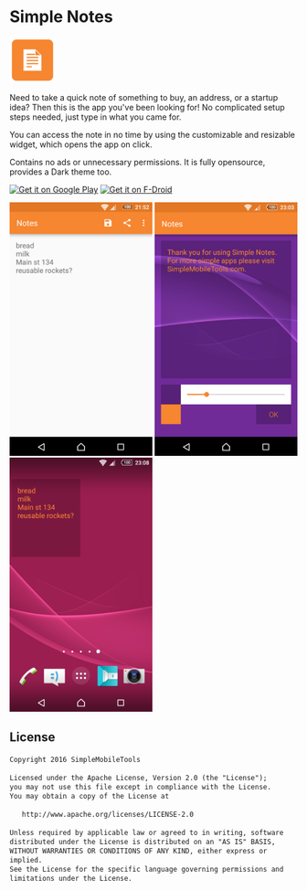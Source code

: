 # Simple Notes
<img alt="Logo" src="app/src/main/res/mipmap-xxxhdpi/launcher.png" width="80">

Need to take a quick note of something to buy, an address, or a startup idea? Then this is the app you've been looking for! No complicated setup steps needed, just type in what you came for.

You can access the note in no time by using the customizable and resizable widget, which opens the app on click.

Contains no ads or unnecessary permissions. It is fully opensource, provides a Dark theme too.

<a href='https://play.google.com/store/apps/details?id=com.simplemobiletools.notes'><img alt='Get it on Google Play' src='https://play.google.com/intl/en_us/badges/images/generic/en_badge_web_generic.png' height=60/></a>
<a href="https://f-droid.org/app/com.simplemobiletools.notes"><img src="https://f-droid.org/badge/get-it-on.png" alt="Get it on F-Droid" height="60"></a>

<img alt="App image" src="screenshots/app.png" width="250">
<img alt="App image" src="screenshots/widget_config.png" width="250">
<img alt="App image" src="screenshots/widget.png" width="250">

License
-------
    Copyright 2016 SimpleMobileTools
    
    Licensed under the Apache License, Version 2.0 (the "License");
    you may not use this file except in compliance with the License.
    You may obtain a copy of the License at
    
       http://www.apache.org/licenses/LICENSE-2.0
    
    Unless required by applicable law or agreed to in writing, software
    distributed under the License is distributed on an "AS IS" BASIS,
    WITHOUT WARRANTIES OR CONDITIONS OF ANY KIND, either express or implied.
    See the License for the specific language governing permissions and
    limitations under the License.
